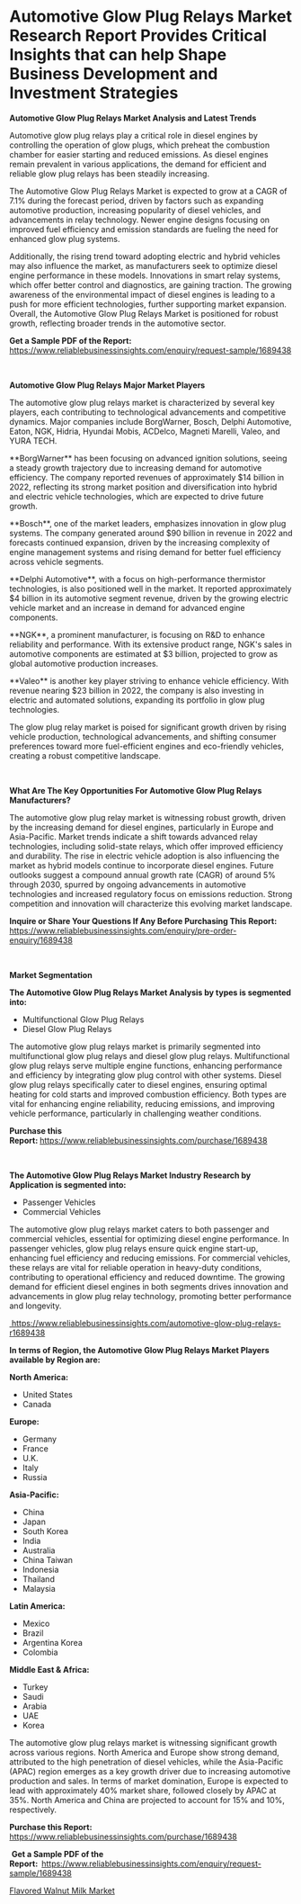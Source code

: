 <p><h1>Automotive Glow Plug Relays Market Research Report Provides Critical Insights that can help Shape Business Development and Investment Strategies</h1></p><p><strong>Automotive Glow Plug Relays Market Analysis and Latest Trends</strong></p>
<p><p>Automotive glow plug relays play a critical role in diesel engines by controlling the operation of glow plugs, which preheat the combustion chamber for easier starting and reduced emissions. As diesel engines remain prevalent in various applications, the demand for efficient and reliable glow plug relays has been steadily increasing.</p><p>The Automotive Glow Plug Relays Market is expected to grow at a CAGR of 7.1% during the forecast period, driven by factors such as expanding automotive production, increasing popularity of diesel vehicles, and advancements in relay technology. Newer engine designs focusing on improved fuel efficiency and emission standards are fueling the need for enhanced glow plug systems. </p><p>Additionally, the rising trend toward adopting electric and hybrid vehicles may also influence the market, as manufacturers seek to optimize diesel engine performance in these models. Innovations in smart relay systems, which offer better control and diagnostics, are gaining traction. The growing awareness of the environmental impact of diesel engines is leading to a push for more efficient technologies, further supporting market expansion. Overall, the Automotive Glow Plug Relays Market is positioned for robust growth, reflecting broader trends in the automotive sector.</p></p>
<p><strong>Get a Sample PDF of the Report:&nbsp;</strong> <a href="https://www.reliablebusinessinsights.com/enquiry/request-sample/1689438?utm_campaign=3148&utm_medium=2&utm_source=Github&utm_content=ia&utm_term=26032025&utm_id=automotive-glow-plug-relays">https://www.reliablebusinessinsights.com/enquiry/request-sample/1689438</a></p>
<p>&nbsp;</p>
<p><strong>Automotive Glow Plug Relays Major Market Players</strong></p>
<p><p>The automotive glow plug relays market is characterized by several key players, each contributing to technological advancements and competitive dynamics. Major companies include BorgWarner, Bosch, Delphi Automotive, Eaton, NGK, Hidria, Hyundai Mobis, ACDelco, Magneti Marelli, Valeo, and YURA TECH.</p><p>**BorgWarner** has been focusing on advanced ignition solutions, seeing a steady growth trajectory due to increasing demand for automotive efficiency. The company reported revenues of approximately $14 billion in 2022, reflecting its strong market position and diversification into hybrid and electric vehicle technologies, which are expected to drive future growth.</p><p>**Bosch**, one of the market leaders, emphasizes innovation in glow plug systems. The company generated around $90 billion in revenue in 2022 and forecasts continued expansion, driven by the increasing complexity of engine management systems and rising demand for better fuel efficiency across vehicle segments.</p><p>**Delphi Automotive**, with a focus on high-performance thermistor technologies, is also positioned well in the market. It reported approximately $4 billion in its automotive segment revenue, driven by the growing electric vehicle market and an increase in demand for advanced engine components.</p><p>**NGK**, a prominent manufacturer, is focusing on R&D to enhance reliability and performance. With its extensive product range, NGK's sales in automotive components are estimated at $3 billion, projected to grow as global automotive production increases.</p><p>**Valeo** is another key player striving to enhance vehicle efficiency. With revenue nearing $23 billion in 2022, the company is also investing in electric and automated solutions, expanding its portfolio in glow plug technologies.</p><p>The glow plug relay market is poised for significant growth driven by rising vehicle production, technological advancements, and shifting consumer preferences toward more fuel-efficient engines and eco-friendly vehicles, creating a robust competitive landscape.</p></p>
<p>&nbsp;</p>
<p><strong>What Are The Key Opportunities For Automotive Glow Plug Relays Manufacturers?</strong></p>
<p><p>The automotive glow plug relay market is witnessing robust growth, driven by the increasing demand for diesel engines, particularly in Europe and Asia-Pacific. Market trends indicate a shift towards advanced relay technologies, including solid-state relays, which offer improved efficiency and durability. The rise in electric vehicle adoption is also influencing the market as hybrid models continue to incorporate diesel engines. Future outlooks suggest a compound annual growth rate (CAGR) of around 5% through 2030, spurred by ongoing advancements in automotive technologies and increased regulatory focus on emissions reduction. Strong competition and innovation will characterize this evolving market landscape.</p></p>
<p><strong>Inquire or Share Your Questions If Any Before Purchasing This Report:</strong> <a href="https://www.reliablebusinessinsights.com/enquiry/pre-order-enquiry/1689438?utm_campaign=3148&utm_medium=2&utm_source=Github&utm_content=ia&utm_term=26032025&utm_id=automotive-glow-plug-relays">https://www.reliablebusinessinsights.com/enquiry/pre-order-enquiry/1689438</a></p>
<p>&nbsp;</p>
<p><strong>Market Segmentation</strong></p>
<p><strong>The Automotive Glow Plug Relays Market Analysis by types is segmented into:</strong></p>
<p><ul><li>Multifunctional Glow Plug Relays</li><li>Diesel Glow Plug Relays</li></ul></p>
<p><p>The automotive glow plug relays market is primarily segmented into multifunctional glow plug relays and diesel glow plug relays. Multifunctional glow plug relays serve multiple engine functions, enhancing performance and efficiency by integrating glow plug control with other systems. Diesel glow plug relays specifically cater to diesel engines, ensuring optimal heating for cold starts and improved combustion efficiency. Both types are vital for enhancing engine reliability, reducing emissions, and improving vehicle performance, particularly in challenging weather conditions.</p></p>
<p><strong>Purchase this Report:&nbsp;</strong><a href="https://www.reliablebusinessinsights.com/purchase/1689438?utm_campaign=3148&utm_medium=2&utm_source=Github&utm_content=ia&utm_term=26032025&utm_id=automotive-glow-plug-relays">https://www.reliablebusinessinsights.com/purchase/1689438</a></p>
<p>&nbsp;</p>
<p><strong>The Automotive Glow Plug Relays Market Industry Research by Application is segmented into:</strong></p>
<p><ul><li>Passenger Vehicles</li><li>Commercial Vehicles</li></ul></p>
<p><p>The automotive glow plug relays market caters to both passenger and commercial vehicles, essential for optimizing diesel engine performance. In passenger vehicles, glow plug relays ensure quick engine start-up, enhancing fuel efficiency and reducing emissions. For commercial vehicles, these relays are vital for reliable operation in heavy-duty conditions, contributing to operational efficiency and reduced downtime. The growing demand for efficient diesel engines in both segments drives innovation and advancements in glow plug relay technology, promoting better performance and longevity.</p></p>
<p><a href="https://www.reliablebusinessinsights.com/automotive-glow-plug-relays-r1689438?utm_campaign=3148&utm_medium=2&utm_source=Github&utm_content=ia&utm_term=26032025&utm_id=automotive-glow-plug-relays">&nbsp;https://www.reliablebusinessinsights.com/automotive-glow-plug-relays-r1689438</a></p>
<p><strong>In terms of Region, the Automotive Glow Plug Relays Market Players available by Region are:</strong></p>
<p>
    <p> <strong> North America: </strong>
        <ul>
            <li>United States</li>
            <li>Canada</li>
        </ul>
        </p> 
    <p> <strong> Europe: </strong>
        <ul>
            <li>Germany</li>
            <li>France</li>
            <li>U.K.</li>
            <li>Italy</li>
            <li>Russia</li>
        </ul>
        </p> 
    <p> <strong> Asia-Pacific: </strong>
        <ul>
            <li>China</li>
            <li>Japan</li>
            <li>South Korea</li>
            <li>India</li>
            <li>Australia</li>
            <li>China Taiwan</li>
            <li>Indonesia</li>
            <li>Thailand</li>
            <li>Malaysia</li>
        </ul>
        </p> 
    <p> <strong> Latin America: </strong>
        <ul>
            <li>Mexico</li>
            <li>Brazil</li>
            <li>Argentina Korea</li>
            <li>Colombia</li>
        </ul>
        </p> 
    <p> <strong> Middle East & Africa: </strong>
        <ul>
            <li>Turkey</li>
            <li>Saudi</li>
            <li>Arabia</li>
            <li>UAE</li>
            <li>Korea</li>
        </ul>
    </p>
    </p>
<p><p>The automotive glow plug relays market is witnessing significant growth across various regions. North America and Europe show strong demand, attributed to the high penetration of diesel vehicles, while the Asia-Pacific (APAC) region emerges as a key growth driver due to increasing automotive production and sales. In terms of market domination, Europe is expected to lead with approximately 40% market share, followed closely by APAC at 35%. North America and China are projected to account for 15% and 10%, respectively.</p></p>
<p><strong>Purchase this Report: </strong><a href="https://www.reliablebusinessinsights.com/purchase/1689438?utm_campaign=3148&utm_medium=2&utm_source=Github&utm_content=ia&utm_term=26032025&utm_id=automotive-glow-plug-relays">https://www.reliablebusinessinsights.com/purchase/1689438</a></p>
<p>&nbsp;<strong>Get a Sample PDF of the Report:&nbsp;&nbsp;</strong><a href="https://www.reliablebusinessinsights.com/enquiry/request-sample/1689438?utm_campaign=3148&utm_medium=2&utm_source=Github&utm_content=ia&utm_term=26032025&utm_id=automotive-glow-plug-relays">https://www.reliablebusinessinsights.com/enquiry/request-sample/1689438</a></p>
<p><strong></strong></p>
<p><p><a href="https://github.com/alasmyayock/Market-Research-Report-List-1/blob/main/flavored-walnut-milk-market.md?utm_campaign=3148&utm_medium=2&utm_source=Github&utm_content=ia&utm_term=26032025&utm_id=automotive-glow-plug-relays">Flavored Walnut Milk Market</a></p></p>